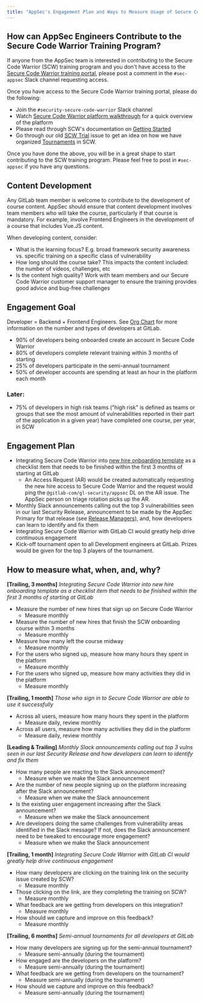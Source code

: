 ```yaml
---
title: "AppSec's Engagement Plan and Ways to Measure Usage of Secure Code Warrior"
---
```


## How can AppSec Engineers Contribute to the Secure Code Warrior Training Program?

If anyone from the AppSec team is interested in contributing to the Secure Code Warrior (SCW) training program and you don't have access to the [Secure Code Warrior training portal](https://portal.securecodewarrior.com/), please post a comment in the `#sec-appsec` Slack channel requesting access.

Once you have access to the Secure Code Warrior training portal, please do the following:
- Join the `#security-secure-code-warrior` Slack channel
- Watch [Secure Code Warrior platform walkthrough](https://www.youtube.com/watch?v=IwTJ-DOqmXQ) for a quick overview of the platform
- Please read through SCW's documentation on [Getting Started](https://help.securecodewarrior.com/hc/en-us/categories/360001975872-Getting-Started)
- Go through our old [SCW Trial](https://gitlab.com/gitlab-com/gl-security/security-department-meta/-/issues/1365) issue to get an idea on how we have organized [Tournaments](https://help.securecodewarrior.com/hc/en-us/articles/360036293731-Tournaments-Module-Overview) in SCW.

Once you have done the above, you will be in a great shape to start contributing to the SCW training program. Please feel free to post in `#sec-appsec` if you have any questions.

## Content Development

Any GitLab team member is welcome to contribute to the development of course content. AppSec should ensure that content development involves team members who will take the course, particularly if that course is mandatory. For example, involve Frontend Engineers in the development of a course that includes Vue.JS content.

When developing content, consider:

- What is the learning focus? E.g. broad framework security awareness vs. specific training on a specific class of vulnerability
- How long should the course take? This impacts the content included: the number of videos, challenges, etc
- Is the content high quality? Work with team members and our Secure Code Warrior customer support manager to ensure the training provides good advice and bug-free challenges

## Engagement Goal

Developer = Backend + Frontend Engineers. See [Org Chart](https://comp-calculator.gitlab.net/org_chart) for more information on the number and types of developers at GitLab.

- 90% of developers being onboarded create an account in Secure Code Warrior
- 80% of developers complete relevant training within 3 months of starting
- 25% of developers participate in the semi-annual tournament
- 50% of developer accounts are spending at least an hour in the platform each month

### Later:

- 75% of developers in high risk teams ("high risk" is defined as teams or groups that see the most amount of vulnerabilities reported in their part of the application in a given year) have completed one course, per year, in SCW

## Engagement Plan

- Integrating Secure Code Warrior into [new hire onboarding template](https://gitlab.com/gitlab-com/people-group/people-operations/employment-templates/-/blob/main/.gitlab/issue_templates/onboarding_tasks/department_development.md ) as a checklist item that needs to be finished within the first 3 months of starting at GitLab
   - An Access Request (AR) would be created automatically requesting the new hire access to Secure Code Warrior and the request would ping the `@gitlab-com/gl-security/appsec` DL on the AR issue. The AppSec person on triage rotation picks up the AR.
- Monthly Slack announcements calling out the top 3 vulnerabilities seen in our last Security Release, announcement to be made by the AppSec Primary for that release (see [Release Managers](https://about.gitlab.com/community/release-managers/)), and, how developers can learn to identify and fix them
- Integrating Secure Code Warrior with GitLab CI would greatly help drive continuous engagement
- Kick-off tournament open to all Development engineers at GitLab. Prizes would be given for the top 3 players of the tournament.

## How to measure what, when, and, why?

**[Trailing, 3 months]** *Integrating Secure Code Warrior into new hire onboarding template as a checklist item that needs to be finished within the first 3 months of starting at GitLab*

- Measure the number of new hires that sign up on Secure Code Warrior
   - Measure monthly
- Measure the number of new hires that finish the SCW onboarding course within 3 months
   - Measure monthly
- Measure how many left the course midway
   - Measure monthly
- For the users who signed up, measure how many hours they spent in the platform
   - Measure monthly
- For the users who signed up, measure how many activities they did in the platform
   - Measure monthly

**[Trailing, 1 month]** *Those who sign in to Secure Code Warrior are able to use it successfully*

- Across all users, measure how many hours they spent in the platform
   - Measure daily, review monthly
- Across all users, measure how many activities they did in the platform
   - Measure daily, review monthly

**[Leading & Trailing]** *Monthly Slack announcements calling out top 3 vulns seen in our last Security Release and how developers can learn to identify and fix them*

- How many people are reacting to the Slack announcement?
   - Measure when we make the Slack announcement
- Are the number of new people signing up on the platform increasing after the Slack announcement?
   - Measure when we make the Slack announcement
- Is the existing user engagement increasing after the Slack announcement?
   - Measure when we make the Slack announcement
- Are developers doing the same challenges from vulnerability areas identified in the Slack message? If not, does the Slack announcement need to be tweaked to encourage more engagement?
   - Measure when we make the Slack announcement

**[Trailing, 1 month]** *Integrating Secure Code Warrior with GitLab CI would greatly help drive continuous engagement*

- How many developers are clicking on the training link on the security issue created by SCW?
   - Measure monthly
- Those clicking on the link, are they completing the training on SCW?
   - Measure monthly
- What feedback are we getting from developers on this integration?
   - Measure monthly
- How should we capture and improve on this feedback?
   - Measure monthly

**[Trailing, 6 months]** *Semi-annual tournaments for all developers at GitLab*

- How many developers are signing up for the semi-annual tournament?
   - Measure semi-annually (during the tournament)
- How engaged are the developers on the platform?
   - Measure semi-annually (during the tournament)
- What feedback are we getting from developers on the tournament?
   - Measure semi-annually (during the tournament)
- How should we capture and improve on this feedback?
   - Measure semi-annually (during the tournament)
